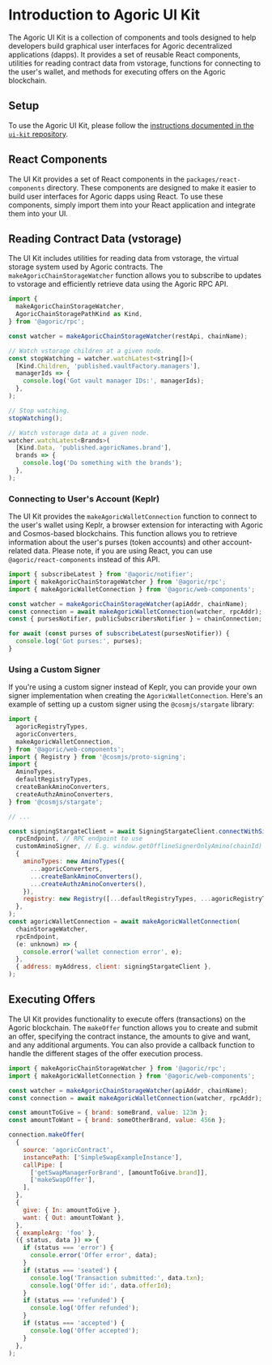 # Introduction to Agoric UI Kit
The Agoric UI Kit is a collection of components and tools designed to help developers build graphical user interfaces for Agoric decentralized applications (dapps). It provides a set of reusable React components, utilities for reading contract data from vstorage, functions for connecting to the user's wallet, and methods for executing offers on the Agoric blockchain.

## Setup
To use the Agoric UI Kit, please follow the [instructions documented in the `ui-kit` repository](https://github.com/Agoric/ui-kit/blob/main/packages/react-components/README.md).

## React Components
The UI Kit provides a set of React components in the `packages/react-components` directory. These components are designed to make it easier to build user interfaces for Agoric dapps using React. To use these components, simply import them into your React application and integrate them into your UI.

## Reading Contract Data (vstorage)
The UI Kit includes utilities for reading data from vstorage, the virtual storage system used by Agoric contracts. The `makeAgoricChainStorageWatcher` function allows you to subscribe to updates to vstorage and efficiently retrieve data using the Agoric RPC API.

```js
import {
  makeAgoricChainStorageWatcher,
  AgoricChainStoragePathKind as Kind,
} from '@agoric/rpc';

const watcher = makeAgoricChainStorageWatcher(restApi, chainName);

// Watch vstorage children at a given node.
const stopWatching = watcher.watchLatest<string[]>(
  [Kind.Children, 'published.vaultFactory.managers'],
  managerIds => {
    console.log('Got vault manager IDs:', managerIds);
  },
);

// Stop watching.
stopWatching();

// Watch vstorage data at a given node.
watcher.watchLatest<Brands>(
  [Kind.Data, 'published.agoricNames.brand'],
  brands => {
    console.log('Do something with the brands');
  },
);
```

### Connecting to User's Account (Keplr)
The UI Kit provides the `makeAgoricWalletConnection` function to connect to the user's wallet using Keplr, a browser extension for interacting with Agoric and Cosmos-based blockchains. This function allows you to retrieve information about the user's purses (token accounts) and other account-related data. Please note, if you are using React, you can use `@agoric/react-components` instead of this API.
```js
import { subscribeLatest } from '@agoric/notifier';
import { makeAgoricChainStorageWatcher } from '@agoric/rpc';
import { makeAgoricWalletConnection } from '@agoric/web-components';

const watcher = makeAgoricChainStorageWatcher(apiAddr, chainName);
const connection = await makeAgoricWalletConnection(watcher, rpcAddr);
const { pursesNotifier, publicSubscribersNotifier } = chainConnection;

for await (const purses of subscribeLatest(pursesNotifier)) {
  console.log('Got purses:', purses);
}
```

### Using a Custom Signer
If you're using a custom signer instead of Keplr, you can provide your own signer implementation when creating the `AgoricWalletConnection`. Here's an example of setting up a custom signer using the `@cosmjs/stargate` library:

```js
import {
  agoricRegistryTypes,
  agoricConverters,
  makeAgoricWalletConnection,
} from '@agoric/web-components';
import { Registry } from '@cosmjs/proto-signing';
import {
  AminoTypes,
  defaultRegistryTypes,
  createBankAminoConverters,
  createAuthzAminoConverters,
} from '@cosmjs/stargate';

// ...

const signingStargateClient = await SigningStargateClient.connectWithSigner(
  rpcEndpoint, // RPC endpoint to use
  customAminoSigner, // E.g. window.getOfflineSignerOnlyAmino(chainId)
  {
    aminoTypes: new AminoTypes({
      ...agoricConverters,
      ...createBankAminoConverters(),
      ...createAuthzAminoConverters(),
    }),
    registry: new Registry([...defaultRegistryTypes, ...agoricRegistryTypes]),
  },
);
const agoricWalletConnection = await makeAgoricWalletConnection(
  chainStorageWatcher,
  rpcEndpoint,
  (e: unknown) => {
    console.error('wallet connection error', e);
  },
  { address: myAddress, client: signingStargateClient },
);
```

## Executing Offers
The UI Kit provides functionality to execute offers (transactions) on the Agoric blockchain. The `makeOffer` function allows you to create and submit an offer, specifying the contract instance, the amounts to give and want, and any additional arguments. You can also provide a callback function to handle the different stages of the offer execution process.

```js
import { makeAgoricChainStorageWatcher } from '@agoric/rpc';
import { makeAgoricWalletConnection } from '@agoric/web-components';

const watcher = makeAgoricChainStorageWatcher(apiAddr, chainName);
const connection = await makeAgoricWalletConnection(watcher, rpcAddr);

const amountToGive = { brand: someBrand, value: 123n };
const amountToWant = { brand: someOtherBrand, value: 456n };

connection.makeOffer(
  {
    source: 'agoricContract',
    instancePath: ['SimpleSwapExampleInstance'],
    callPipe: [
      ['getSwapManagerForBrand', [amountToGive.brand]],
      ['makeSwapOffer'],
    ],
  },
  {
    give: { In: amountToGive },
    want: { Out: amountToWant },
  },
  { exampleArg: 'foo' },
  ({ status, data }) => {
    if (status === 'error') {
      console.error('Offer error', data);
    }
    if (status === 'seated') {
      console.log('Transaction submitted:', data.txn);
      console.log('Offer id:', data.offerId);
    }
    if (status === 'refunded') {
      console.log('Offer refunded');
    }
    if (status === 'accepted') {
      console.log('Offer accepted');
    }
  },
);
```
